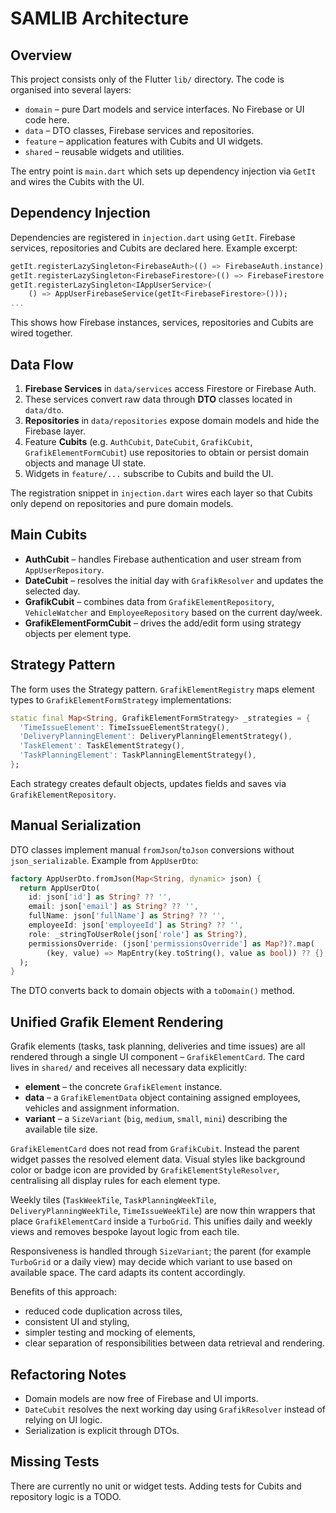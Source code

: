 # SAMLIB Architecture

## Overview
This project consists only of the Flutter `lib/` directory. The code is organised into several layers:

- `domain` – pure Dart models and service interfaces. No Firebase or UI code here.
- `data` – DTO classes, Firebase services and repositories.
- `feature` – application features with Cubits and UI widgets.
- `shared` – reusable widgets and utilities.

The entry point is `main.dart` which sets up dependency injection via `GetIt` and wires the Cubits with the UI.

## Dependency Injection
Dependencies are registered in `injection.dart` using `GetIt`. Firebase services, repositories and Cubits are declared here. Example excerpt:
```dart
getIt.registerLazySingleton<FirebaseAuth>(() => FirebaseAuth.instance);
getIt.registerLazySingleton<FirebaseFirestore>(() => FirebaseFirestore.instance);
getIt.registerLazySingleton<IAppUserService>(
    () => AppUserFirebaseService(getIt<FirebaseFirestore>()));
...
```
This shows how Firebase instances, services, repositories and Cubits are wired together.

## Data Flow
1. **Firebase Services** in `data/services` access Firestore or Firebase Auth.
2. These services convert raw data through **DTO** classes located in `data/dto`.
3. **Repositories** in `data/repositories` expose domain models and hide the Firebase layer.
4. Feature **Cubits** (e.g. `AuthCubit`, `DateCubit`, `GrafikCubit`, `GrafikElementFormCubit`) use repositories to obtain or persist domain objects and manage UI state.
5. Widgets in `feature/...` subscribe to Cubits and build the UI.

The registration snippet in `injection.dart` wires each layer so that Cubits only depend on repositories and pure domain models.

## Main Cubits
- **AuthCubit** – handles Firebase authentication and user stream from `AppUserRepository`.
- **DateCubit** – resolves the initial day with `GrafikResolver` and updates the selected day.
- **GrafikCubit** – combines data from `GrafikElementRepository`, `VehicleWatcher` and `EmployeeRepository` based on the current day/week.
- **GrafikElementFormCubit** – drives the add/edit form using strategy objects per element type.

## Strategy Pattern
The form uses the Strategy pattern. `GrafikElementRegistry` maps element types to `GrafikElementFormStrategy` implementations:
```dart
static final Map<String, GrafikElementFormStrategy> _strategies = {
  'TimeIssueElement': TimeIssueElementStrategy(),
  'DeliveryPlanningElement': DeliveryPlanningElementStrategy(),
  'TaskElement': TaskElementStrategy(),
  'TaskPlanningElement': TaskPlanningElementStrategy(),
};
```
Each strategy creates default objects, updates fields and saves via `GrafikElementRepository`.

## Manual Serialization
DTO classes implement manual `fromJson`/`toJson` conversions without `json_serializable`. Example from `AppUserDto`:
```dart
factory AppUserDto.fromJson(Map<String, dynamic> json) {
  return AppUserDto(
    id: json['id'] as String? ?? '',
    email: json['email'] as String? ?? '',
    fullName: json['fullName'] as String? ?? '',
    employeeId: json['employeeId'] as String? ?? '',
    role: _stringToUserRole(json['role'] as String?),
    permissionsOverride: (json['permissionsOverride'] as Map?)?.map(
        (key, value) => MapEntry(key.toString(), value as bool)) ?? {},
  );
}
```
The DTO converts back to domain objects with a `toDomain()` method.

## Unified Grafik Element Rendering

Grafik elements (tasks, task planning, deliveries and time issues) are all
rendered through a single UI component – `GrafikElementCard`.  The card lives in
`shared/` and receives all necessary data explicitly:

- **element** – the concrete `GrafikElement` instance.
- **data** – a `GrafikElementData` object containing assigned employees, vehicles
  and assignment information.
- **variant** – a `SizeVariant` (`big`, `medium`, `small`, `mini`) describing the
  available tile size.

`GrafikElementCard` does not read from `GrafikCubit`.  Instead the parent widget
passes the resolved element data.  Visual styles like background color or badge
icon are provided by `GrafikElementStyleResolver`, centralising all display
rules for each element type.

Weekly tiles (`TaskWeekTile`, `TaskPlanningWeekTile`,
`DeliveryPlanningWeekTile`, `TimeIssueWeekTile`) are now thin wrappers that place
`GrafikElementCard` inside a `TurboGrid`.  This unifies daily and weekly views
and removes bespoke layout logic from each tile.

Responsiveness is handled through `SizeVariant`; the parent (for example
`TurboGrid` or a daily view) may decide which variant to use based on available
space.  The card adapts its content accordingly.

Benefits of this approach:

- reduced code duplication across tiles,
- consistent UI and styling,
- simpler testing and mocking of elements,
- clear separation of responsibilities between data retrieval and rendering.

## Refactoring Notes
- Domain models are now free of Firebase and UI imports.
- `DateCubit` resolves the next working day using `GrafikResolver` instead of relying on UI logic.
- Serialization is explicit through DTOs.


## Missing Tests
There are currently no unit or widget tests. Adding tests for Cubits and repository logic is a TODO.

